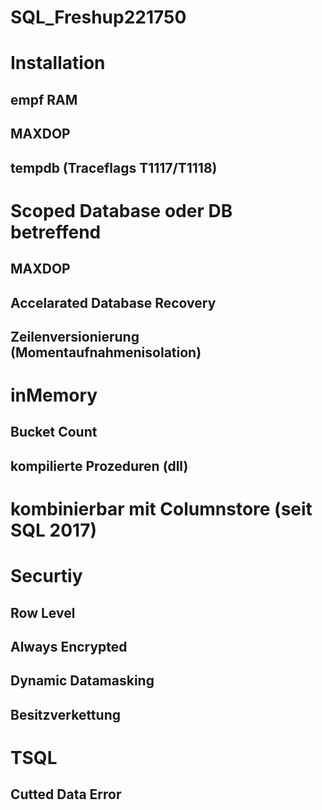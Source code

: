 # SQL_Freshup221750
 

 # Installation
 ## empf RAM
 ## MAXDOP
 ## tempdb (Traceflags T1117/T1118)
 
 # Scoped Database oder DB betreffend
 ## MAXDOP
 ## Accelarated Database Recovery 
 ## Zeilenversionierung (Momentaufnahmenisolation)


 # inMemory
 ## Bucket Count
 ## kompilierte Prozeduren (dll)
 # kombinierbar mit Columnstore (seit SQL 2017)
 
 # Securtiy
 ## Row Level 
 ## Always Encrypted
 ## Dynamic Datamasking
 ## Besitzverkettung


 # TSQL
 ## Cutted Data Error
